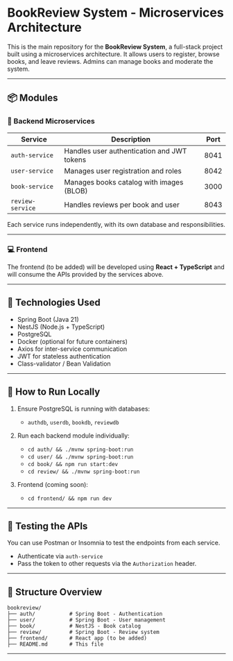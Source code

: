 # BookReview System - Microservices Architecture

This is the main repository for the **BookReview System**, a full-stack project built using a microservices architecture. It allows users to register, browse books, and leave reviews. Admins can manage books and moderate the system.

---

## 📦 Modules

### 🧩 Backend Microservices

| Service       | Description                                  | Port  |
|---------------|----------------------------------------------|--------|
| `auth-service` | Handles user authentication and JWT tokens  | 8041   |
| `user-service` | Manages user registration and roles         | 8042   |
| `book-service` | Manages books catalog with images (BLOB)    | 3000   |
| `review-service` | Handles reviews per book and user         | 8043   |

Each service runs independently, with its own database and responsibilities.

---

### 💻 Frontend

The frontend (to be added) will be developed using **React + TypeScript** and will consume the APIs provided by the services above.

---

## 🧠 Technologies Used

- Spring Boot (Java 21)
- NestJS (Node.js + TypeScript)
- PostgreSQL
- Docker (optional for future containers)
- Axios for inter-service communication
- JWT for stateless authentication
- Class-validator / Bean Validation

---

## 🚀 How to Run Locally

1. Ensure PostgreSQL is running with databases:
   - `authdb`, `userdb`, `bookdb`, `reviewdb`

2. Run each backend module individually:
   - `cd auth/ && ./mvnw spring-boot:run`
   - `cd user/ && ./mvnw spring-boot:run`
   - `cd book/ && npm run start:dev`
   - `cd review/ && ./mvnw spring-boot:run`

3. Frontend (coming soon):
   - `cd frontend/ && npm run dev`

---

## 🧪 Testing the APIs

You can use Postman or Insomnia to test the endpoints from each service.
- Authenticate via `auth-service`
- Pass the token to other requests via the `Authorization` header.

---

## 📁 Structure Overview

```
bookreview/
├── auth/           # Spring Boot - Authentication
├── user/           # Spring Boot - User management
├── book/           # NestJS - Book catalog
├── review/         # Spring Boot - Review system
├── frontend/       # React app (to be added)
├── README.md       # This file
```

---